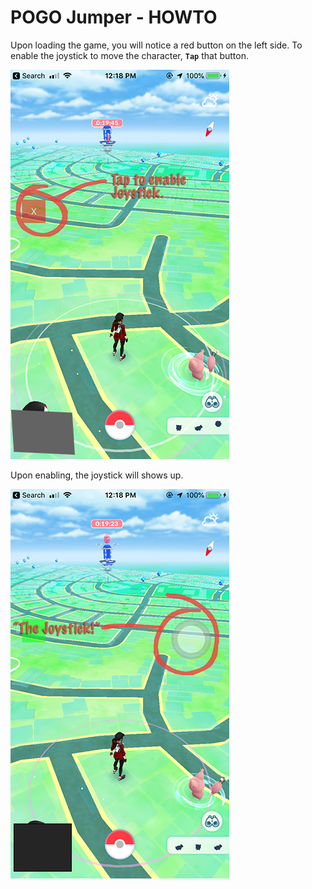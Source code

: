 # POGO Jumper - HOWTO

Upon loading the game, you will notice a red button on the left side. To enable the joystick to move the character, **`Tap`** that button.

![tap_to_enabled]

Upon enabling, the joystick will shows up.

![the_joystick]



[tap_to_enabled]: ./tap_to_enable.png
[the_joystick]: ./the_joystick.png